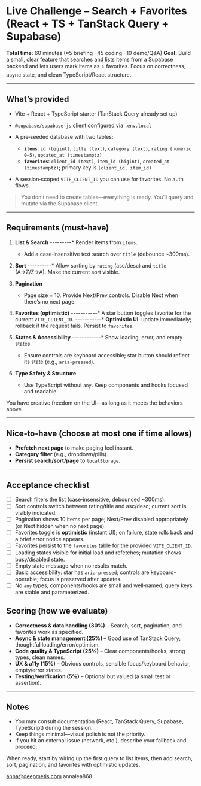 # Live Challenge – Search + Favorites (React + TS + TanStack Query + Supabase)

**Total time:** 60 minutes (≈5 briefing · 45 coding · 10 demo/Q\&A)
**Goal:** Build a small, clear feature that searches and lists items from a Supabase backend and lets users mark items as ⭐ favorites. Focus on correctness, async state, and clean TypeScript/React structure.

---

## What’s provided

* Vite + React + TypeScript starter (TanStack Query already set up)
* `@supabase/supabase-js` client configured via `.env.local`
* A pre‑seeded database with two tables:

  * **`items`**: `id (bigint)`, `title (text)`, `category (text)`, `rating (numeric 0–5)`, `updated_at (timestamptz)`
  * **`favorites`**: `client_id (text)`, `item_id (bigint)`, `created_at (timestamptz)`; primary key is `(client_id, item_id)`
* A session‑scoped `VITE_CLIENT_ID` you can use for favorites. No auth flows.

> You don’t need to create tables—everything is ready. You’ll query and mutate via the Supabase client.

---

## Requirements (must‑have)

1. **List & Search**
   ---------* Render items from `items`.
   * Add a case‑insensitive text search over `title` (debounce \~300ms).

2. **Sort**
   ----------* Allow sorting by `rating` (asc/desc) and `title` (A→Z/Z→A). Make the current sort visible.

3. **Pagination**
   * Page size = 10. Provide Next/Prev controls. Disable Next when there’s no next page.

4. **Favorites (optimistic)**
   -----------* A star button toggles favorite for the current `VITE_CLIENT_ID`.
   -----------* **Optimistic UI**: update immediately; rollback if the request fails. Persist to `favorites`.

5. **States & Accessibility**
  ------------* Show loading, error, and empty states.
   * Ensure controls are keyboard accessible; star button should reflect its state (e.g., `aria-pressed`).

6. **Type Safety & Structure**
   * Use TypeScript without `any`. Keep components and hooks focused and readable.

You have creative freedom on the UI—as long as it meets the behaviors above.

---

## Nice‑to‑have (choose at most one if time allows)

* **Prefetch next page** to make paging feel instant.
* **Category filter** (e.g., dropdown/pills).
* **Persist search/sort/page** to `localStorage`.

---

## Acceptance checklist

* [ ] Search filters the list (case‑insensitive, debounced \~300ms).
* [ ] Sort controls switch between rating/title and asc/desc; current sort is visibly indicated.
* [ ] Pagination shows 10 items per page; Next/Prev disabled appropriately (or Next hidden when no next page).
* [ ] Favorites toggle is **optimistic** (instant UI); on failure, state rolls back and a brief error notice appears.
* [ ] Favorites persist to the `favorites` table for the provided `VITE_CLIENT_ID`.
* [ ] Loading states visible for initial load and refetches; mutation shows busy/disabled state.
* [ ] Empty state message when no results match.
* [ ] Basic accessibility: star has `aria-pressed`; controls are keyboard-operable; focus is preserved after updates.
* [ ] No `any` types; components/hooks are small and well‑named; query keys are stable and parameterized.

## Scoring (how we evaluate)

* **Correctness & data handling (30%)** – Search, sort, pagination, and favorites work as specified.
* **Async & state management (25%)** – Good use of TanStack Query; thoughtful loading/error/optimism.
* **Code quality & TypeScript (25%)** – Clear components/hooks, strong types, clean names.
* **UX & a11y (15%)** – Obvious controls, sensible focus/keyboard behavior, empty/error states.
* **Testing/verification (5%)** – Optional but valued (a small test or assertion).

---

## Notes

* You may consult documentation (React, TanStack Query, Supabase, TypeScript) during the session.
* Keep things minimal—visual polish is not the priority.
* If you hit an external issue (network, etc.), describe your fallback and proceed.

When ready, start by wiring up the first query to list items, then add search, sort, pagination, and favorites with optimistic updates.


anna@deepmetis.com
annalea868